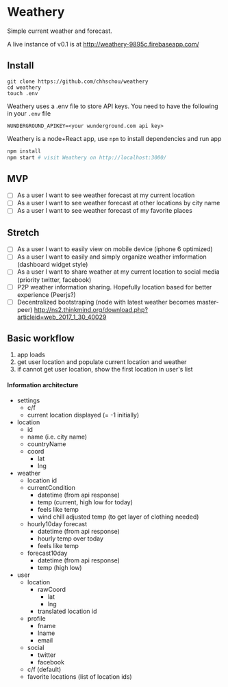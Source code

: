 # Weathery
Simple current weather and forecast.

A live instance of v0.1 is at http://weathery-9895c.firebaseapp.com/ 
## Install
```
git clone https://github.com/chhschou/weathery
cd weathery
touch .env
```

Weathery uses a .env file to store API keys. You need to have the following in your `.env` file
```
WUNDERGROUND_APIKEY=<your wunderground.com api key>
```

Weathery is a node+React app, use `npm` to install dependencies and run app
```bash
npm install
npm start # visit Weathery on http://localhost:3000/
```


## MVP
* [ ] As a user I want to see weather forecast at my current location
* [ ] As a user I want to see weather forecast at other locations by city name
* [ ] As a user I want to see weather forecast of my favorite places

## Stretch
* [ ] As a user I want to easily view on mobile device (iphone 6 optimized)
* [ ] As a user I want to easily and simply organize weather imformation (dashboard widget style)
* [ ] As a user I want to share weather at my current location to social media (priority twitter, facebook)
* [ ] P2P weather information sharing. Hopefully location based for better experience (Peerjs?) 
* [ ] Decentralized bootstraping (node with latest weather becomes master-peer) http://ns2.thinkmind.org/download.php?articleid=web_2017_1_30_40029

## Basic workflow
1. app loads
2. get user location and populate current location and weather
3. if cannot get user location, show the first location in user's list


#### Information architecture
* settings
  * c/f
  * current location displayed (= -1 initially)
* location
  * id
  * name (i.e. city name)
  * countryName
  * coord
    * lat
    * lng
* weather
  * location id
  * currentCondition
    * datetime (from api response)
    * temp (current, high low for today)
    * feels like temp
    * wind chill adjusted temp (to get layer of clothing needed)
  * hourly10day forecast 
    * datetime (from api response)
    * hourly temp over today
    * feels like temp
  * forecast10day
    * datetime (from api response)
    * temp (high low)
* user
  * location
    * rawCoord
      * lat
      * lng
    * translated location id
  * profile
    * fname
    * lname
    * email
  * social
    * twitter
    * facebook
  * c/f (default)
  * favorite locations (list of location ids) 